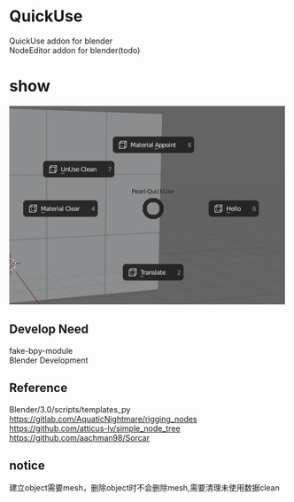 # QuickUse  
QuickUse addon for blender  
NodeEditor addon for blender(todo)  



# show

![1](./doc/1.png)



## Develop Need

fake-bpy-module  
Blender Development  



## Reference

Blender/3.0/scripts/templates_py  
https://gitlab.com/AquaticNightmare/rigging_nodes  
https://github.com/atticus-lv/simple_node_tree  
https://github.com/aachman98/Sorcar  


## notice

建立object需要mesh，删除object时不会删除mesh,需要清理未使用数据clean  

